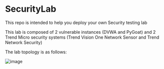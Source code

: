 # SecurityLab
This repo is intended to help you deploy your own Security testing lab

This lab is composed of 2 vulnerable instances (DVWA and PyGoat) and 2 Trend Micro security systems (Trend Vision One Network Sensor and Trend Network Security)

The lab topology is as follows:

![image](https://github.com/user-attachments/assets/2e5155e1-c5dd-4e96-a85f-276ccc8668ae)

